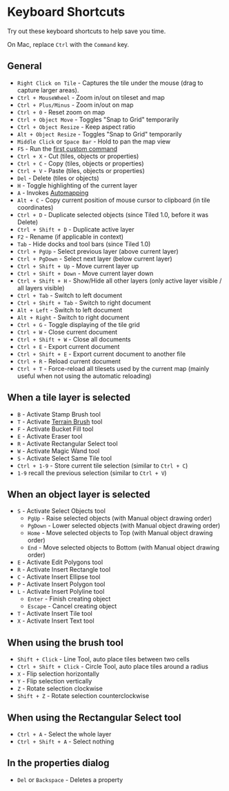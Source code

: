 # Keyboard Shortcuts

Try out these keyboard shortcuts to help save you time.

On Mac, replace `Ctrl` with the `Command` key.

## General

* `Right Click on Tile` - Captures the tile under the mouse (drag to capture  larger areas).
* `Ctrl + MouseWheel` - Zoom in/out on tileset and map
* `Ctrl + Plus/Minus` - Zoom in/out on map
* `Ctrl + 0` - Reset zoom on map
* `Ctrl + Object Move` - Toggles "Snap to Grid" temporarily
* `Ctrl + Object Resize` - Keep aspect ratio
* `Alt + Object Resize` - Toggles "Snap to Grid" temporarily
* `Middle Click` or `Space Bar` - Hold to pan the map view
* `F5` - Run the [first custom command](using-commands.md)
* `Ctrl + X` - Cut (tiles, objects or properties)
* `Ctrl + C` - Copy (tiles, objects or properties)
* `Ctrl + V` - Paste (tiles, objects or properties)
* `Del` - Delete (tiles or objects)
* `H` - Toggle highlighting of the current layer
* `A` - Invokes [Automapping](https://github.com/bjorn/tiled/wiki/Automapping)
* `Alt + C` - Copy current position of mouse cursor to clipboard (in tile coordinates)
* `Ctrl + D` - Duplicate selected objects (since Tiled 1.0, before it was Delete)
* `Ctrl + Shift + D` - Duplicate active layer
* `F2` - Rename (if applicable in context)
* `Tab` - Hide docks and tool bars (since Tiled 1.0)
* `Ctrl + PgUp` - Select previous layer (above current layer)
* `Ctrl + PgDown` - Select next layer (below current layer)
* `Ctrl + Shift + Up` - Move current layer up
* `Ctrl + Shift + Down` - Move current layer down
* `Ctrl + Shift + H` - Show/Hide all other layers (only active layer visible / all layers visible)
* `Ctrl + Tab` - Switch to left document
* `Ctrl + Shift + Tab` - Switch to right document
* `Alt + Left` - Switch to left document
* `Alt + Right` - Switch to right document
* `Ctrl + G` - Toggle displaying of the tile grid
* `Ctrl + W` - Close current document
* `Ctrl + Shift + W` - Close all documents
* `Ctrl + E` - Export current document
* `Ctrl + Shift + E` - Export current document to another file
* `Ctrl + R` - Reload current document
* `Ctrl + T` - Force-reload all tilesets used by the current map (mainly useful when not using the automatic reloading)

## When a tile layer is selected

* `B` - Activate Stamp Brush tool
* `T` - Activate [Terrain Brush](using-the-terrain-tool.md) tool
* `F` - Activate Bucket Fill tool
* `E` - Activate Eraser tool
* `R` - Activate Rectangular Select tool
* `W` - Activate Magic Wand tool
* `S` - Activate Select Same Tile tool
* `Ctrl + 1-9` - Store current tile selection (similar to `Ctrl + C`)
* `1-9` recall the previous selection (similar to `Ctrl + V`)

## When an object layer is selected

* `S` - Activate Select Objects tool
    * `PgUp` - Raise selected objects (with Manual object drawing order)
    * `PgDown` - Lower selected objects (with Manual object drawing order)
    * `Home` - Move selected objects to Top (with Manual object drawing order)
    * `End` - Move selected objects to Bottom (with Manual object drawing order)
* `E` - Activate Edit Polygons tool
* `R` - Activate Insert Rectangle tool
* `C` - Activate Insert Ellipse tool
* `P` - Activate Insert Polygon tool
* `L` - Activate Insert Polyline tool
    * `Enter` - Finish creating object
    * `Escape` - Cancel creating object
* `T` - Activate Insert Tile tool
* `X` - Activate Insert Text tool

## When using the brush tool

* `Shift + Click` - Line Tool, auto place tiles between two cells
* `Ctrl + Shift + Click` - Circle Tool, auto place tiles around a radius
* `X` - Flip selection horizontally
* `Y` - Flip selection vertically
* `Z` - Rotate selection clockwise
* `Shift + Z` - Rotate selection counterclockwise

## When using the Rectangular Select tool

* `Ctrl + A` - Select the whole layer
* `Ctrl + Shift + A` - Select nothing

## In the properties dialog

* `Del` or `Backspace` - Deletes a property
